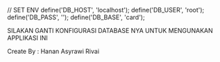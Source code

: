 // SET ENV define('DB_HOST', 'localhost'); define('DB_USER', 'root');
define('DB_PASS', ''); define('DB_BASE', 'card');

SILAKAN GANTI KONFIGURASI DATABASE NYA UNTUK MENGUNAKAN APPLIKASI INI

Create By : Hanan Asyrawi Rivai
